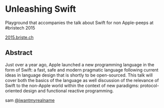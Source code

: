 # Unleashing Swift

Playground that accompanies the talk about Swift for non Apple-peeps at #bristech 2015

[2015.briste.ch](http://2015.briste.ch/)

## Abstract

Just over a year ago, Apple launched a new programming language in the form of Swift: a fast​​, ​​safe​​ and ​​modern​​ pragmatic language following current ideas in language design that is shortly to be open-sourced. This talk will cover both the basics of the language as well discussion of the relevance of Swift to the non-Apple world within the context of new paradigms: protocol-oriented design and functional reactive programming.

sam
[@iwantmyrealname](https://twitter.com/iwantmyrealname)
